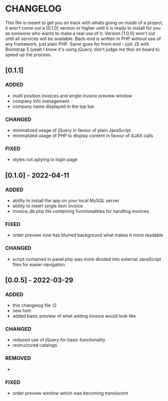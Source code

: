 # CHANGELOG
This file is meant to get you on track with whats going on inside of a project, it won't come out a [0.1.0] version or higher until it is ready to install for you as someone who wants to make a real use of it. Version [1.0.0] won't out until all services will be available.
Back-end is written in PHP without use of any framework, just plain PHP. Same goes for front-end - just JS with Bootstrap 5 (yeah I know it's using jQuery, don't judge me tho) on board to speed up the process.
## [0.1.1]
### ADDED
- multi position invoices and single invoice preview window
- company info management
- company name displayed in the top bar
### CHANGED
- minimalized usage of jQuery in favour of plain JavaScript
- minimalized usage of PHP to display content in favour of AJAX calls
### FIXED
- styles not aplying to login page
## [0.1.0] - 2022-04-11
### ADDED
- ability to install the app on your local MySQL server
- ability to insert single item invoice
- invoice_db.php file containing functionalities for handling invoices
### FIXED
- order preview now has blurred background what makes it more readable
### CHANGED
- script contained in panel.php was more divided into external JavaScript files for easier navigation
## [0.0.5] - 2022-03-29
### ADDED
- this changelog file :D
- new font
- added basic preview of what adding invoice would look like
### CHANGED
- reduced use of jQuery for basic functionality
- restructured catalogs
### REMOVED
- 
### FIXED
- order preview window which was becoming translucent